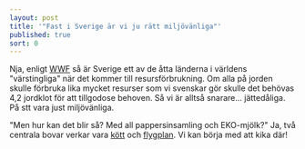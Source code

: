 ```yaml
---
layout: post
title: '"Fast i Sverige är vi ju rätt miljövänliga"'
published: true
sort: 0
---
```





Nja, enligt [WWF](http://www.wwf.se/press/pressrum/pressmeddelanden/1673177-living-planet-report-2016-tva-tredjedelar-av-planetens-vilda-ryggradsdjur-snart-borta "WWF - Living planet report") så är Sverige ett av de åtta länderna i världens "värstingliga" när det kommer till resursförbrukning. Om alla på jorden skulle förbruka lika mycket resurser som vi svenskar gör skulle det behövas 4,2 jordklot för att tillgodose behoven. Så vi är alltså snarare... jättedåliga. På stt vara just miljövänliga.

"Men hur kan det blir så? Med all pappersinsamling och EKO-mjölk?" Ja, två centrala bovar verkar vara [kött](http://aaretsjulklapp.se/miljo/men-k-tt-r-ju-s-gott/) och [flygplan](http://aaretsjulklapp.se/miljo/sa-farligt-att-flyga/). Vi kan börja med att kika där!
